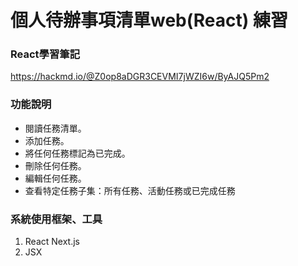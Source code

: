 # 個人待辦事項清單web(React) 練習

### React學習筆記
https://hackmd.io/@Z0op8aDGR3CEVMI7jWZI6w/ByAJQ5Pm2
### 功能說明
* 閱讀任務清單。
* 添加任務。
* 將任何任務標記為已完成。
* 刪除任何任務。
* 編輯任何任務。
* 查看特定任務子集：所有任務、活動任務或已完成任務

### 系統使用框架、工具
1. React Next.js
2. JSX
